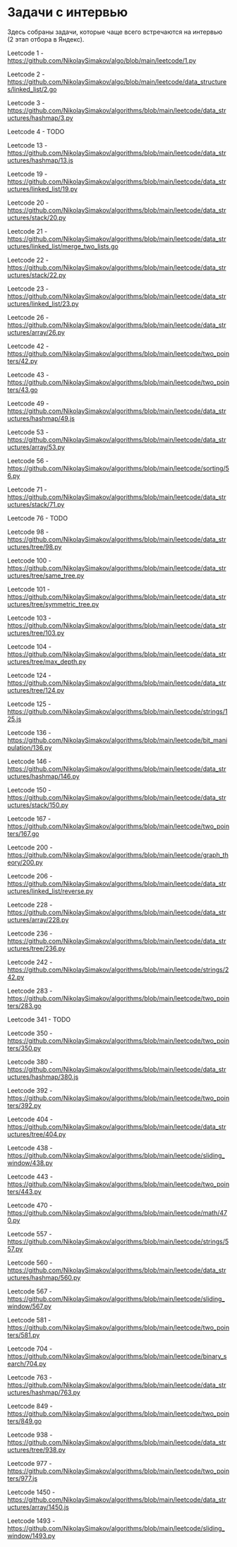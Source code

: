 # Задачи с интервью

Здесь собраны задачи, которые чаще всего встречаются на интервью (2 этап отбора в Яндекс).

Leetcode 1 - https://github.com/NikolaySimakov/algo/blob/main/leetcode/1.py

Leetcode 2 - https://github.com/NikolaySimakov/algo/blob/main/leetcode/data_structures/linked_list/2.go

Leetcode 3 - https://github.com/NikolaySimakov/algorithms/blob/main/leetcode/data_structures/hashmap/3.py

Leetcode 4 - TODO

Leetcode 13 - https://github.com/NikolaySimakov/algorithms/blob/main/leetcode/data_structures/hashmap/13.js

Leetcode 19 - https://github.com/NikolaySimakov/algorithms/blob/main/leetcode/data_structures/linked_list/19.py

Leetcode 20 - https://github.com/NikolaySimakov/algorithms/blob/main/leetcode/data_structures/stack/20.py

Leetcode 21 - https://github.com/NikolaySimakov/algorithms/blob/main/leetcode/data_structures/linked_list/merge_two_lists.go

Leetcode 22 - https://github.com/NikolaySimakov/algorithms/blob/main/leetcode/data_structures/stack/22.py

Leetcode 23 - https://github.com/NikolaySimakov/algorithms/blob/main/leetcode/data_structures/linked_list/23.py

Leetcode 26 - https://github.com/NikolaySimakov/algorithms/blob/main/leetcode/data_structures/array/26.py

Leetcode 42 - https://github.com/NikolaySimakov/algorithms/blob/main/leetcode/two_pointers/42.py

Leetcode 43 - https://github.com/NikolaySimakov/algorithms/blob/main/leetcode/two_pointers/43.go

Leetcode 49 - https://github.com/NikolaySimakov/algorithms/blob/main/leetcode/data_structures/hashmap/49.js

Leetcode 53 - https://github.com/NikolaySimakov/algorithms/blob/main/leetcode/data_structures/array/53.py

Leetcode 56 - https://github.com/NikolaySimakov/algorithms/blob/main/leetcode/sorting/56.py

Leetcode 71 - https://github.com/NikolaySimakov/algorithms/blob/main/leetcode/data_structures/stack/71.py

Leetcode 76 - TODO

Leetcode 98 - https://github.com/NikolaySimakov/algorithms/blob/main/leetcode/data_structures/tree/98.py

Leetcode 100 - https://github.com/NikolaySimakov/algorithms/blob/main/leetcode/data_structures/tree/same_tree.py

Leetcode 101 - https://github.com/NikolaySimakov/algorithms/blob/main/leetcode/data_structures/tree/symmetric_tree.py

Leetcode 103 - https://github.com/NikolaySimakov/algorithms/blob/main/leetcode/data_structures/tree/103.py

Leetcode 104 - https://github.com/NikolaySimakov/algorithms/blob/main/leetcode/data_structures/tree/max_depth.py

Leetcode 124 - https://github.com/NikolaySimakov/algorithms/blob/main/leetcode/data_structures/tree/124.py

Leetcode 125 - https://github.com/NikolaySimakov/algorithms/blob/main/leetcode/strings/125.js

Leetcode 136 - https://github.com/NikolaySimakov/algorithms/blob/main/leetcode/bit_manipulation/136.py

Leetcode 146 - https://github.com/NikolaySimakov/algorithms/blob/main/leetcode/data_structures/hashmap/146.py

Leetcode 150 - https://github.com/NikolaySimakov/algorithms/blob/main/leetcode/data_structures/stack/150.py

Leetcode 167 - https://github.com/NikolaySimakov/algorithms/blob/main/leetcode/two_pointers/167.go

Leetcode 200 - https://github.com/NikolaySimakov/algorithms/blob/main/leetcode/graph_theory/200.py

Leetcode 206 - https://github.com/NikolaySimakov/algorithms/blob/main/leetcode/data_structures/linked_list/reverse.py

Leetcode 228 - https://github.com/NikolaySimakov/algorithms/blob/main/leetcode/data_structures/array/228.py

Leetcode 236 - https://github.com/NikolaySimakov/algorithms/blob/main/leetcode/data_structures/tree/236.py

Leetcode 242 - https://github.com/NikolaySimakov/algorithms/blob/main/leetcode/strings/242.py

Leetcode 283 - https://github.com/NikolaySimakov/algorithms/blob/main/leetcode/two_pointers/283.go

Leetcode 341 - TODO

Leetcode 350 - https://github.com/NikolaySimakov/algorithms/blob/main/leetcode/two_pointers/350.py

Leetcode 380 - https://github.com/NikolaySimakov/algorithms/blob/main/leetcode/data_structures/hashmap/380.js

Leetcode 392 - https://github.com/NikolaySimakov/algorithms/blob/main/leetcode/two_pointers/392.py

Leetcode 404 - https://github.com/NikolaySimakov/algorithms/blob/main/leetcode/data_structures/tree/404.py

Leetcode 438 - https://github.com/NikolaySimakov/algorithms/blob/main/leetcode/sliding_window/438.py

Leetcode 443 - https://github.com/NikolaySimakov/algorithms/blob/main/leetcode/two_pointers/443.py

Leetcode 470 - https://github.com/NikolaySimakov/algorithms/blob/main/leetcode/math/470.py

Leetcode 557 - https://github.com/NikolaySimakov/algorithms/blob/main/leetcode/strings/557.py

Leetcode 560 - https://github.com/NikolaySimakov/algorithms/blob/main/leetcode/data_structures/hashmap/560.py

Leetcode 567 - https://github.com/NikolaySimakov/algorithms/blob/main/leetcode/sliding_window/567.py

Leetcode 581 - https://github.com/NikolaySimakov/algorithms/blob/main/leetcode/two_pointers/581.py

Leetcode 704 - https://github.com/NikolaySimakov/algorithms/blob/main/leetcode/binary_search/704.py

Leetcode 763 - https://github.com/NikolaySimakov/algorithms/blob/main/leetcode/data_structures/hashmap/763.py

Leetcode 849 - https://github.com/NikolaySimakov/algorithms/blob/main/leetcode/two_pointers/849.go

Leetcode 938 - https://github.com/NikolaySimakov/algorithms/blob/main/leetcode/data_structures/tree/938.py

Leetcode 977 - https://github.com/NikolaySimakov/algorithms/blob/main/leetcode/two_pointers/977.js

Leetcode 1450 - https://github.com/NikolaySimakov/algorithms/blob/main/leetcode/data_structures/array/1450.js

Leetcode 1493 - https://github.com/NikolaySimakov/algorithms/blob/main/leetcode/sliding_window/1493.py